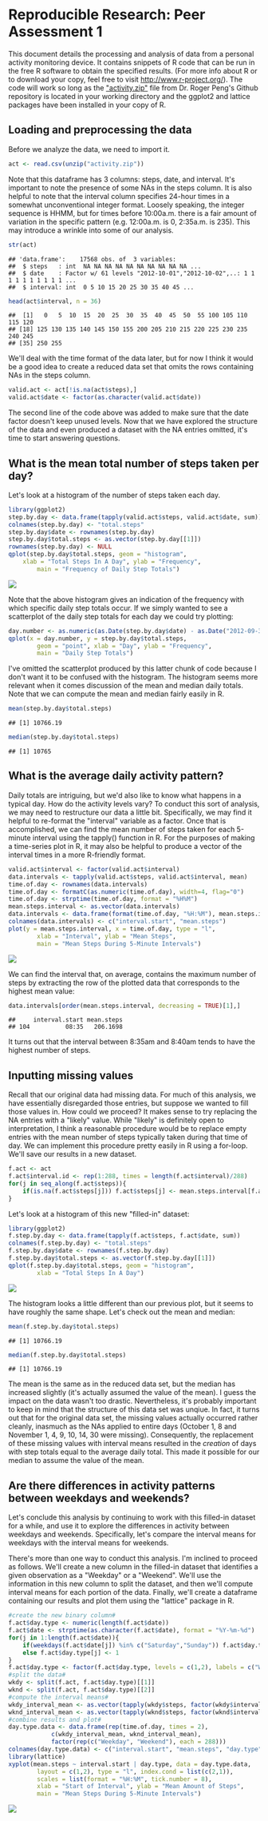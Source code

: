 # Reproducible Research: Peer Assessment 1
This document details the processing and analysis of data from a personal activity monitoring device. It contains snippets of R code that can be run in the free R software to obtain the specified results. (For more info about R or to download your copy, feel free to visit <http://www.r-project.org/>).  The code will work so long as the ["activity.zip"](https://github.com/rdpeng/RepData_PeerAssessment1/raw/master/activity.zip) file from Dr. Roger Peng's Github repository is located in your working directory and the ggplot2 and lattice packages have been installed in your copy of R.

## Loading and preprocessing the data
Before we analyze the data, we need to import it.


```r
act <- read.csv(unzip("activity.zip"))
```

Note that this dataframe has 3 columns: steps, date, and interval.  It's important to note the presence of some NAs in the steps column.  It is also helpful to note that the interval column specifies 24-hour times in a somewhat unconventional integer format. Loosely speaking, the integer sequence is HHMM, but for times before 10:00a.m. there is a fair amount of variation in the specific pattern (e.g. 12:00a.m. is 0, 2:35a.m. is 235).  This may introduce a wrinkle into some of our analysis.


```r
str(act)
```

```
## 'data.frame':	17568 obs. of  3 variables:
##  $ steps   : int  NA NA NA NA NA NA NA NA NA NA ...
##  $ date    : Factor w/ 61 levels "2012-10-01","2012-10-02",..: 1 1 1 1 1 1 1 1 1 1 ...
##  $ interval: int  0 5 10 15 20 25 30 35 40 45 ...
```

```r
head(act$interval, n = 36)
```

```
##  [1]   0   5  10  15  20  25  30  35  40  45  50  55 100 105 110 115 120
## [18] 125 130 135 140 145 150 155 200 205 210 215 220 225 230 235 240 245
## [35] 250 255
```

We'll deal with the time format of the data later, but for now I think it would be a good idea to create a reduced data set that omits the rows containing NAs in the steps column.


```r
valid.act <- act[!is.na(act$steps),]
valid.act$date <- factor(as.character(valid.act$date))
```

The second line of the code above was added to make sure that the date factor doesn't keep unused levels.  Now that we have explored the structure of the data and even produced a dataset with the NA entries omitted, it's time to start answering questions.

## What is the mean total number of steps taken per day?
Let's look at a histogram of the number of steps taken each day.


```r
library(ggplot2)
step.by.day <- data.frame(tapply(valid.act$steps, valid.act$date, sum))
colnames(step.by.day) <- "total.steps"
step.by.day$date <- rownames(step.by.day)
step.by.day$total.steps <- as.vector(step.by.day[[1]])
rownames(step.by.day) <- NULL
qplot(step.by.day$total.steps, geom = "histogram", 
  	xlab = "Total Steps In A Day", ylab = "Frequency",
		main = "Frequency of Daily Step Totals")
```

![](PA1_template_files/figure-html/unnamed-chunk-4-1.png) 

Note that the above histogram gives an indication of the frequency with which specific daily step totals occur. If we simply wanted to see a scatterplot of the daily step totals for each day we could try plotting:


```r
day.number <- as.numeric(as.Date(step.by.day$date) - as.Date("2012-09-30"))
qplot(x = day.number, y = step.by.day$total.steps,
		geom = "point", xlab = "Day", ylab = "Frequency",
		main = "Daily Step Totals")
```

I've omitted the scatterplot produced by this latter chunk of code because I don't want it to be confused with the histogram. The histogram seems more relevant when it comes discussion of the mean and median daily totals. Note that we can compute the mean and median fairly easily in R.


```r
mean(step.by.day$total.steps)
```

```
## [1] 10766.19
```

```r
median(step.by.day$total.steps)
```

```
## [1] 10765
```

## What is the average daily activity pattern?
Daily totals are intriguing, but we'd also like to know what happens in a typical day. How do the activity levels vary? To conduct this sort of analysis, we may need to restructure our data a little bit. Specifically, we may find it helpful to re-format the "interval" variable as a factor. Once that is accomplished, we can find the mean number of steps taken for each 5-minute interval using the tapply() function in R. For the purposes of making a time-series plot in R, it may also be helpful to produce a vector of the interval times in a more R-friendly format.


```r
valid.act$interval <- factor(valid.act$interval)
data.intervals <- tapply(valid.act$steps, valid.act$interval, mean)
time.of.day <- rownames(data.intervals)
time.of.day <- formatC(as.numeric(time.of.day), width=4, flag="0")
time.of.day <- strptime(time.of.day, format = "%H%M")
mean.steps.interval <- as.vector(data.intervals)
data.intervals <- data.frame(format(time.of.day, "%H:%M"), mean.steps.interval)
colnames(data.intervals) <- c("interval.start", "mean.steps")
plot(y = mean.steps.interval, x = time.of.day, type = "l",
		xlab = "Interval", ylab = "Mean Steps", 
		main = "Mean Steps During 5-Minute Intervals")
```

![](PA1_template_files/figure-html/unnamed-chunk-7-1.png) 

We can find the interval that, on average, contains the maximum number of steps by extracting the row of the plotted data that corresponds to the highest mean value:


```r
data.intervals[order(mean.steps.interval, decreasing = TRUE)[1],]
```

```
##     interval.start mean.steps
## 104          08:35   206.1698
```

It turns out that the interval between 8:35am and 8:40am tends to have the highest number of steps.

## Inputting missing values
Recall that our original data had missing data. For much of this analysis, we have essentially disregarded those entries, but suppose we wanted to fill those values in. How could we proceed?  It makes sense to try replacing the NA entries with a "likely" value.  While "likely" is definitely open to interpretation, I think a reasonable procedure would be to replace empty entries with the mean number of steps typically taken during that time of day. We can implement this procedure pretty easily in R using a for-loop. We'll save our results in a new dataset.


```r
f.act <- act
f.act$interval.id <- rep(1:288, times = length(f.act$interval)/288)
for(j in seq_along(f.act$steps)){
	if(is.na(f.act$steps[j])) f.act$steps[j] <- mean.steps.interval[f.act$interval.id[j]]
}
```

Let's look at a histogram of this new "filled-in" dataset:


```r
library(ggplot2)
f.step.by.day <- data.frame(tapply(f.act$steps, f.act$date, sum))
colnames(f.step.by.day) <- "total.steps"
f.step.by.day$date <- rownames(f.step.by.day)
f.step.by.day$total.steps <- as.vector(f.step.by.day[[1]])
qplot(f.step.by.day$total.steps, geom = "histogram", 
		xlab = "Total Steps In A Day")
```

![](PA1_template_files/figure-html/unnamed-chunk-10-1.png) 

The histogram looks a little different than our previous plot, but it seems to have roughly the same shape. Let's check out the mean and median:


```r
mean(f.step.by.day$total.steps)
```

```
## [1] 10766.19
```

```r
median(f.step.by.day$total.steps)
```

```
## [1] 10766.19
```

The mean is the same as in the reduced data set, but the median has increased slightly (it's actually assumed the value of the mean). I guess the impact on the data wasn't too drastic.  Nevertheless, it's probably important to keep in mind that the structure of this data set was unqiue. In fact, it turns out that for the original data set, the missing values actually occurred rather cleanly, inasmuch as the NAs applied to entire days (October 1, 8 and November 1, 4, 9, 10, 14, 30 were missing). Consequently, the replacement of these missing values with interval means resulted in the *creation* of days with step totals equal to the average daily total. This made it possible for our median to assume the value of the mean.

## Are there differences in activity patterns between weekdays and weekends?
Let's conclude this analysis by continuing to work with this filled-in dataset for a while, and use it to explore the differences in activity between weekdays and weekends. Specifically, let's compare the interval means for weekdays with the interval means for weekends.

There's more than one way to conduct this analysis. I'm inclined to proceed as follows. We'll create a new column in the filled-in dataset that identifies a given observation as a "Weekday" or a "Weekend". We'll use the information in this new column to split the dataset, and then we'll compute interval means for each portion of the data. Finally, we'll create a dataframe containing our results and plot them using the "lattice" package in R.


```r
#create the new binary column#
f.act$day.type <- numeric(length(f.act$date))
f.act$date <- strptime(as.character(f.act$date), format = "%Y-%m-%d")
for(j in 1:length(f.act$date)){
	if(weekdays(f.act$date[j]) %in% c("Saturday","Sunday")) f.act$day.type[j] <- 2
	else f.act$day.type[j] <- 1
}
f.act$day.type <- factor(f.act$day.type, levels = c(1,2), labels = c("Weekday", "Weekend"))
#split the data#
wkdy <- split(f.act, f.act$day.type)[[1]]
wknd <- split(f.act, f.act$day.type)[[2]]
#compute the interval means#
wkdy_interval_mean <- as.vector(tapply(wkdy$steps, factor(wkdy$interval), mean))
wknd_interval_mean <- as.vector(tapply(wknd$steps, factor(wknd$interval), mean))
#combine results and plot#
day.type.data <- data.frame(rep(time.of.day, times = 2), 
			c(wkdy_interval_mean, wknd_interval_mean),
			factor(rep(c("Weekday", "Weekend"), each = 288)))
colnames(day.type.data) <- c("interval.start", "mean.steps", "day.type")
library(lattice)
xyplot(mean.steps ~ interval.start | day.type, data = day.type.data,
		layout = c(1,2), type = "l", index.cond = list(c(2,1)),
		scales = list(format = "%H:%M", tick.number = 8),
		xlab = "Start of Interval", ylab = "Mean Amount of Steps",
		main = "Mean Steps During 5-Minute Intervals")
```

![](PA1_template_files/figure-html/unnamed-chunk-12-1.png) 

